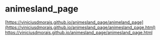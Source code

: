 # animesland_page

[https://viniciusdmorais.github.io/animesland_page/animeland_page](https://viniciusdmorais.github.io/animesland_page/animesland_page.html)https://viniciusdmorais.github.io/animesland_page/animesland_page.html
